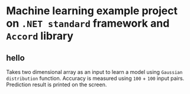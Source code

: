 # Machine learning example project on `.NET standard` framework and `Accord` library


## hello

Takes two dimensional array as an input to learn a model using `Gaussian distribution` function.
Accuracy is measured using `100` + `100` input pairs. Prediction result is printed on the screen.

